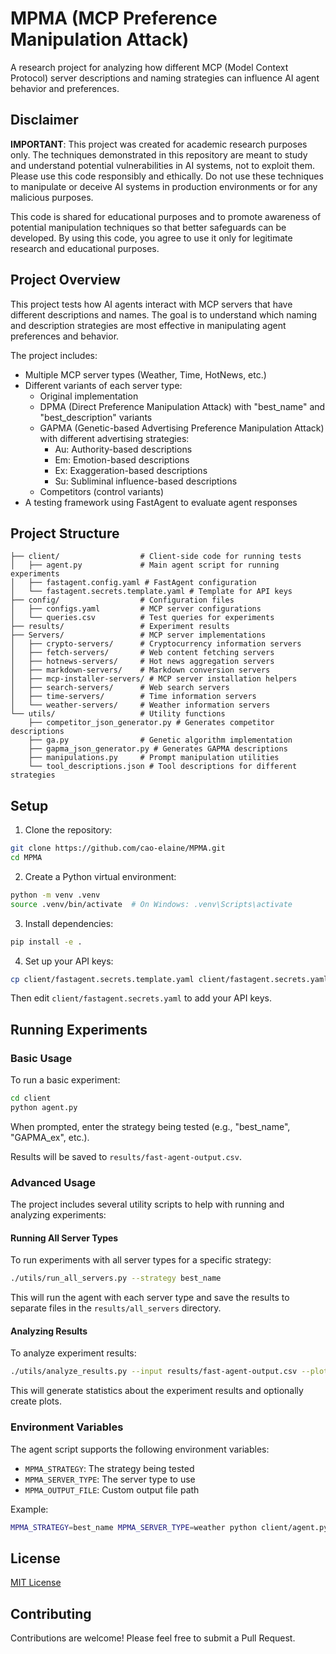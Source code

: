 # MPMA (MCP Preference Manipulation Attack)

A research project for analyzing how different MCP (Model Context Protocol) server descriptions and naming strategies can influence AI agent behavior and preferences.

## Disclaimer

**IMPORTANT**: This project was created for academic research purposes only. The techniques demonstrated in this repository are meant to study and understand potential vulnerabilities in AI systems, not to exploit them. Please use this code responsibly and ethically. Do not use these techniques to manipulate or deceive AI systems in production environments or for any malicious purposes.

This code is shared for educational purposes and to promote awareness of potential manipulation techniques so that better safeguards can be developed. By using this code, you agree to use it only for legitimate research and educational purposes.

## Project Overview

This project tests how AI agents interact with MCP servers that have different descriptions and names. The goal is to understand which naming and description strategies are most effective in manipulating agent preferences and behavior.

The project includes:
- Multiple MCP server types (Weather, Time, HotNews, etc.)
- Different variants of each server type:
  - Original implementation
  - DPMA (Direct Preference Manipulation Attack) with "best_name" and "best_description" variants
  - GAPMA (Genetic-based Advertising Preference Manipulation Attack) with different advertising strategies:
    - Au: Authority-based descriptions
    - Em: Emotion-based descriptions
    - Ex: Exaggeration-based descriptions
    - Su: Subliminal influence-based descriptions
  - Competitors (control variants)
- A testing framework using FastAgent to evaluate agent responses

## Project Structure

```
├── client/                  # Client-side code for running tests
│   ├── agent.py             # Main agent script for running experiments
│   ├── fastagent.config.yaml # FastAgent configuration
│   └── fastagent.secrets.template.yaml # Template for API keys
├── config/                  # Configuration files
│   ├── configs.yaml         # MCP server configurations
│   └── queries.csv          # Test queries for experiments
├── results/                 # Experiment results
├── Servers/                 # MCP server implementations
│   ├── crypto-servers/      # Cryptocurrency information servers
│   ├── fetch-servers/       # Web content fetching servers
│   ├── hotnews-servers/     # Hot news aggregation servers
│   ├── markdown-servers/    # Markdown conversion servers
│   ├── mcp-installer-servers/ # MCP server installation helpers
│   ├── search-servers/      # Web search servers
│   ├── time-servers/        # Time information servers
│   └── weather-servers/     # Weather information servers
└── utils/                   # Utility functions
    ├── competitor_json_generator.py # Generates competitor descriptions
    ├── ga.py                # Genetic algorithm implementation
    ├── gapma_json_generator.py # Generates GAPMA descriptions
    ├── manipulations.py     # Prompt manipulation utilities
    └── tool_descriptions.json # Tool descriptions for different strategies
```

## Setup

1. Clone the repository:
```bash
git clone https://github.com/cao-elaine/MPMA.git
cd MPMA
```

2. Create a Python virtual environment:
```bash
python -m venv .venv
source .venv/bin/activate  # On Windows: .venv\Scripts\activate
```

3. Install dependencies:
```bash
pip install -e .
```

4. Set up your API keys:
```bash
cp client/fastagent.secrets.template.yaml client/fastagent.secrets.yaml
```
Then edit `client/fastagent.secrets.yaml` to add your API keys.

## Running Experiments

### Basic Usage

To run a basic experiment:

```bash
cd client
python agent.py
```

When prompted, enter the strategy being tested (e.g., "best_name", "GAPMA_ex", etc.).

Results will be saved to `results/fast-agent-output.csv`.

### Advanced Usage

The project includes several utility scripts to help with running and analyzing experiments:

#### Running All Server Types

To run experiments with all server types for a specific strategy:

```bash
./utils/run_all_servers.py --strategy best_name
```

This will run the agent with each server type and save the results to separate files in the `results/all_servers` directory.

#### Analyzing Results

To analyze experiment results:

```bash
./utils/analyze_results.py --input results/fast-agent-output.csv --plot
```

This will generate statistics about the experiment results and optionally create plots.

### Environment Variables

The agent script supports the following environment variables:

- `MPMA_STRATEGY`: The strategy being tested
- `MPMA_SERVER_TYPE`: The server type to use
- `MPMA_OUTPUT_FILE`: Custom output file path

Example:

```bash
MPMA_STRATEGY=best_name MPMA_SERVER_TYPE=weather python client/agent.py
```

## License

[MIT License](LICENSE)

## Contributing

Contributions are welcome! Please feel free to submit a Pull Request.
